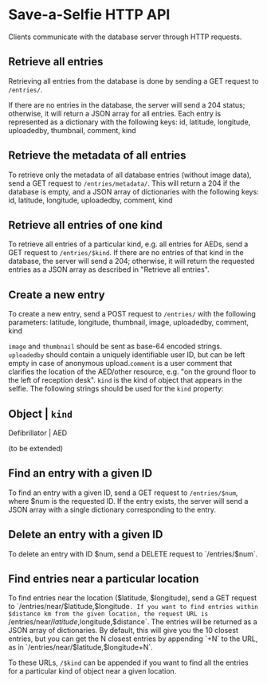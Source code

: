 Save-a-Selfie HTTP API
======================

Clients communicate with the database server through HTTP requests. 


Retrieve all entries
--------------------

Retrieving all entries from the database is done by sending a GET request to 
`/entries/`.

If there are no entries in the database, the server will send a 204 status;
otherwise, it will return a JSON array for all entries. Each entry is represented as a dictionary
with the following keys:
    id,
    latitude,
    longitude,
    uploadedby,
    thumbnail,
    comment,
    kind

Retrieve the metadata of all entries
------------------------------------

To retrieve only the metadata of all database entries (without image data), send a GET request to `/entries/metadata/`.
This will return a 204 if the database is empty, and a JSON array of dictionaries with the following keys:
    id,
    latitude,
    longitude,
    uploadedby,
    comment,
    kind


Retrieve all entries of one kind
--------------------------------

To retrieve all entries of a particular kind, e.g. all entries for AEDs, send a GET request to
`/entries/$kind`. If there are no entries of that kind in the database, the server will send a 204; 
otherwise, it will return the requested entries as a JSON array as described in "Retrieve all entries".

Create a new entry
------------------

To create a new entry, send a POST request to `/entries/` with the following parameters:
    latitude,
    longitude,
    thumbnail,
    image,
    uploadedby,
    comment,
    kind

`image` and `thumbnail` should be sent as base-64 encoded strings. `uploadedby` should contain a uniquely identifiable user ID, but can be left empty in case of anonymous upload.`comment` is a user comment that clarifies the location of the AED/other resource, e.g. "on the ground floor to the left of reception desk". `kind` is the kind of object that appears in the selfie. The following strings should be used for the `kind` property: 

Object          |  `kind`
-------------------------
Defibrillator   | AED

(to be extended)


Find an entry with a given ID
-----------------------------

To find an entry with a given ID, send a GET request to `/entries/$num`, where $num is the requested ID.
If the entry exists, the server will send a JSON array with a single dictionary corresponding to the entry.


Delete an entry with a given ID
-------------------------------

To delete an entry with ID $num, send a DELETE request to `/entries/$num`. 


Find entries near a particular location
-----------------------------------------

To find entries near the location ($latitude, $longitude), send a GET request to `/entries/near/$latitude,$longitude`. If you want to find entries within $distance km from the given location, the request URL is `/entries/near/$latitude,$longitude,$distance`. The entries will be returned as a JSON array of dictionaries. By default, this will give you the 10 closest entries, but you can get the N closest entries by appending `+N` to the URL, as in `/entries/near/$latitude,$longitude+N`.

To these URLs, `/$kind` can be appended if you want to find all the entries for a particular kind of object near a given location.




